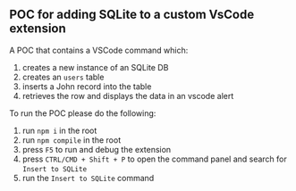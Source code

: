 ## POC for adding SQLite to a custom VsCode extension

A POC that contains a VSCode command which:

1. creates a new instance of an SQLite DB
2. creates an `users` table
3. inserts a John record into the table
4. retrieves the row and displays the data in an vscode alert

To run the POC please do the following:

1. run `npm i` in the root
2. run `npm compile` in the root
3. press `F5` to run and debug the extension
4. press `CTRL/CMD + Shift + P` to open the command panel and search for `Insert to SQLite`
5. run the `Insert to SQLite` command
